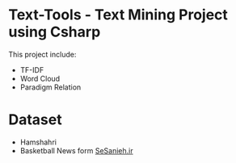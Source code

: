# Text-Tools - Text Mining Project using Csharp
This project include:<br />
<ul>
<li>TF-IDF</li>
<li>Word Cloud</li>
<li>Paradigm Relation</li>
</ul>
<h1>Dataset</h1>
<ul>
<li>Hamshahri</li>
<li>Basketball News form <a href='sesanieh.ir'>SeSanieh.ir</a></li>
</ul>
